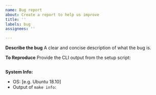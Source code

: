 ```yaml
---
name: Bug report
about: Create a report to help us improve
title: ''
labels: bug
assignees: ''

---
```


**Describe the bug**
A clear and concise description of what the bug is.

**To Reproduce**
Provide the CLI output from the setup script:

```

```


**System Info:**
 - OS: [e.g. Ubuntu 18.10]
 - Output of `make info`:

```

```
